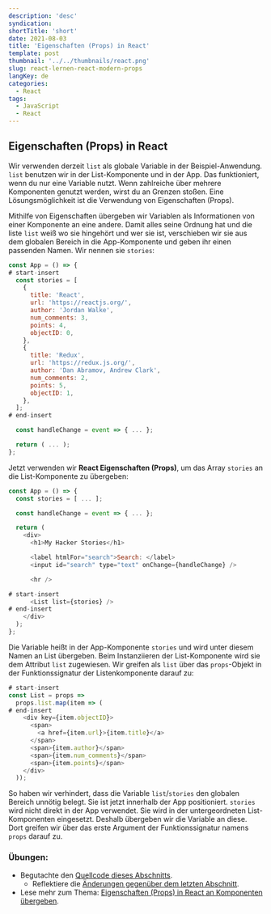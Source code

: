```yaml
---
description: 'desc'
syndication:
shortTitle: 'short'
date: 2021-08-03
title: 'Eigenschaften (Props) in React'
template: post
thumbnail: '../../thumbnails/react.png'
slug: react-lernen-react-modern-props
langKey: de
categories:
  - React
tags:
  - JavaScript
  - React
---
```


## Eigenschaften (Props) in React

Wir verwenden derzeit `list` als globale Variable in der Beispiel-Anwendung. `list` benutzen wir in der List-Komponente und in der App. Das funktioniert, wenn du nur eine Variable nutzt. Wenn zahlreiche über mehrere Komponenten genutzt werden, wirst du an Grenzen stoßen. Eine Lösungsmöglichkeit ist die Verwendung von Eigenschaften (Props).

Mithilfe von Eigenschaften übergeben wir Variablen als Informationen von einer Komponente an eine andere. Damit alles seine Ordnung hat und die liste `list` weiß wo sie hingehört und wer sie ist, verschieben wir sie aus dem globalen Bereich in die App-Komponente und geben ihr einen passenden Namen. Wir nennen sie `stories`:

```js
const App = () => {
# start-insert
  const stories = [
    {
      title: 'React',
      url: 'https://reactjs.org/',
      author: 'Jordan Walke',
      num_comments: 3,
      points: 4,
      objectID: 0,
    },
    {
      title: 'Redux',
      url: 'https://redux.js.org/',
      author: 'Dan Abramov, Andrew Clark',
      num_comments: 2,
      points: 5,
      objectID: 1,
    },
  ];
# end-insert

  const handleChange = event => { ... };

  return ( ... );
};
```

Jetzt verwenden wir **React Eigenschaften (Props)**, um das Array `stories` an die List-Komponente zu übergeben:

```js
const App = () => {
  const stories = [ ... ];

  const handleChange = event => { ... };

  return (
    <div>
      <h1>My Hacker Stories</h1>

      <label htmlFor="search">Search: </label>
      <input id="search" type="text" onChange={handleChange} />

      <hr />

# start-insert
      <List list={stories} />
# end-insert
    </div>
  );
};
```

Die Variable heißt in der App-Komponente `stories` und wird unter diesem Namen an List übergeben. Beim Instanziieren der List-Komponente wird sie dem Attribut `list` zugewiesen. Wir greifen als `list` über das `props`-Objekt in der Funktionssignatur der Listenkomponente darauf zu:

```js
# start-insert
const List = props =>
  props.list.map(item => (
# end-insert
    <div key={item.objectID}>
      <span>
        <a href={item.url}>{item.title}</a>
      </span>
      <span>{item.author}</span>
      <span>{item.num_comments}</span>
      <span>{item.points}</span>
    </div>
  ));
```

So haben wir verhindert, dass die Variable `list`/`stories` den globalen Bereich unnötig belegt. Sie ist jetzt innerhalb der App positioniert. `stories` wird nicht direkt in der App verwendet. Sie wird in der untergeordneten List-Komponenten eingesetzt. Deshalb übergeben wir die Variable an diese. Dort greifen wir über das erste Argument der Funktionssignatur namens `props` darauf zu.

### Übungen:

* Begutachte den [Quellcode dieses Abschnitts](https://codesandbox.io/s/github/the-road-to-learn-react/hacker-stories/tree/hs/React-Props).
  * Reflektiere die [Änderungen gegenüber dem letzten Abschnitt](https://github.com/the-road-to-learn-react/hacker-stories/compare/hs/Handler-Function-in-JSX...hs/React-Props?expand=1).
* Lese mehr zum Thema: [Eigenschaften (Props) in React an Komponenten übergeben](https://www.robinwieruch.de/react-pass-props-to-component).
<img src="https://vg01.met.vgwort.de/na/4b778dd8618a4791b1d605038bd0ba5a" width="1" height="1" alt="">